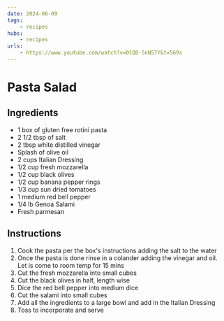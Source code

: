 ```yaml
---
date: 2024-06-09
tags:
    - recipes
hubs:
    - recipes
urls:
    - https://www.youtube.com/watch?v=0lQD-SnN57Y&t=569s
---
```

# Pasta Salad

## Ingredients
- 1 box of gluten free rotini pasta
- 2 1/2 tbsp of salt
- 2 tbsp white distilled vinegar
- Splash of olive oil
- 2 cups Italian Dressing
- 1/2 cup fresh mozzarella
- 1/2 cup black olives
- 1/2 cup banana pepper rings
- 1/3 cup sun dried tomatoes
- 1 medium red bell pepper
- 1/4 lb Genoa Salami
- Fresh parmesan

## Instructions
1. Cook the pasta per the box's instructions adding the salt to the water
3. Once the pasta is done rinse in a colander adding the vinegar and oil. Let is come to room temp for 15 mins
4. Cut the fresh mozzarella into small cubes 
5. Cut the black olives in half, length wise
6. Dice the red bell pepper into medium dice
7. Cut the salami into small cubes
8. Add all the ingredients to a large bowl and add in the Italian Dressing
9. Toss to incorporate and serve
